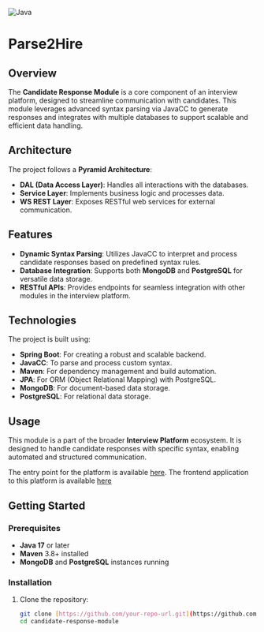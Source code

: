 ![Java](https://img.shields.io/badge/language-Java-blue.svg)
# Parse2Hire

## Overview
The **Candidate Response Module** is a core component of an interview platform, designed to streamline communication with candidates. This module leverages advanced syntax parsing via JavaCC to generate responses and integrates with multiple databases to support scalable and efficient data handling.

## Architecture
The project follows a **Pyramid Architecture**:
- **DAL (Data Access Layer)**: Handles all interactions with the databases.
- **Service Layer**: Implements business logic and processes data.
- **WS REST Layer**: Exposes RESTful web services for external communication.

## Features
- **Dynamic Syntax Parsing**: Utilizes JavaCC to interpret and process candidate responses based on predefined syntax rules.
- **Database Integration**: Supports both **MongoDB** and **PostgreSQL** for versatile data storage.
- **RESTful APIs**: Provides endpoints for seamless integration with other modules in the interview platform.

## Technologies
The project is built using:
- **Spring Boot**: For creating a robust and scalable backend.
- **JavaCC**: To parse and process custom syntax.
- **Maven**: For dependency management and build automation.
- **JPA**: For ORM (Object Relational Mapping) with PostgreSQL.
- **MongoDB**: For document-based data storage.
- **PostgreSQL**: For relational data storage.

## Usage
This module is a part of the broader **Interview Platform** ecosystem. It is designed to handle candidate responses with specific syntax, enabling automated and structured communication.

The entry point for the platform is available [here](https://github.com/your-entrypoint-project](https://github.com/TayssirGh/interview-app)).
The frontend application to this platform is available [here](https://github.com/TayssirGh/interview-app-frontend)

## Getting Started
### Prerequisites
- **Java 17** or later
- **Maven** 3.8+ installed
- **MongoDB** and **PostgreSQL** instances running

### Installation
1. Clone the repository:
   ```bash
   git clone [https://github.com/your-repo-url.git](https://github.com/TayssirGh/Parse2Hire)
   cd candidate-response-module




